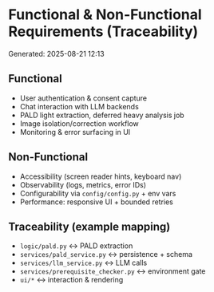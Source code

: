 # Functional & Non-Functional Requirements (Traceability)

Generated: 2025-08-21 12:13

## Functional
- User authentication & consent capture
- Chat interaction with LLM backends
- PALD light extraction, deferred heavy analysis job
- Image isolation/correction workflow
- Monitoring & error surfacing in UI

## Non-Functional
- Accessibility (screen reader hints, keyboard nav)
- Observability (logs, metrics, error IDs)
- Configurability via `config/config.py` + env vars
- Performance: responsive UI + bounded retries

## Traceability (example mapping)
- `logic/pald.py` ↔ PALD extraction
- `services/pald_service.py` ↔ persistence + schema
- `services/llm_service.py` ↔ LLM calls
- `services/prerequisite_checker.py` ↔ environment gate
- `ui/*` ↔ interaction & rendering

